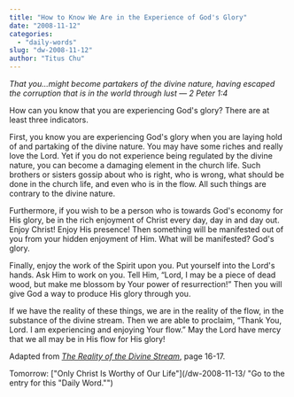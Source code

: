 ```yaml
---
title: "How to Know We Are in the Experience of God's Glory"
date: "2008-11-12"
categories: 
  - "daily-words"
slug: "dw-2008-11-12"
author: "Titus Chu"
---
```


_That you...might become partakers of the divine nature, having escaped the corruption that is in the world through lust — 2 Peter 1:4_

How can you know that you are experiencing God's glory? There are at least three indicators.

First, you know you are experiencing God's glory when you are laying hold of and partaking of the divine nature. You may have some riches and really love the Lord. Yet if you do not experience being regulated by the divine nature, you can become a damaging element in the church life. Such brothers or sisters gossip about who is right, who is wrong, what should be done in the church life, and even who is in the flow. All such things are contrary to the divine nature.

Furthermore, if you wish to be a person who is towards God's economy for His glory, be in the rich enjoyment of Christ every day, day in and day out. Enjoy Christ! Enjoy His presence! Then something will be manifested out of you from your hidden enjoyment of Him. What will be manifested? God's glory.

Finally, enjoy the work of the Spirit upon you. Put yourself into the Lord's hands. Ask Him to work on you. Tell Him, “Lord, I may be a piece of dead wood, but make me blossom by Your power of resurrection!” Then you will give God a way to produce His glory through you.

If we have the reality of these things, we are in the reality of the flow, in the substance of the divine stream. Then we are able to proclaim, “Thank You, Lord. I am experiencing and enjoying Your flow.” May the Lord have mercy that we all may be in His flow for His glory!

Adapted from _[The Reality of the Divine Stream](/book-reality-of-the-divine-stream/ "Go to the entry for this book")_, page 16-17.

Tomorrow: ["Only Christ Is Worthy of Our Life"](/dw-2008-11-13/ "Go to the entry for this "Daily Word."")
